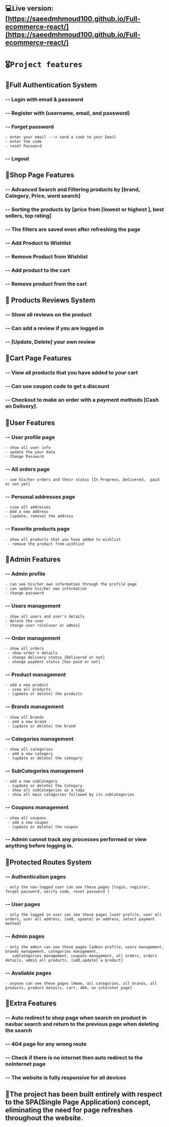 ## 💻Live version: [https://saeedmhmoud100.github.io/Full-ecommerce-react/](https://saeedmhmoud100.github.io/Full-ecommerce-react/)

# `🎖️Project features`

## 📌Full Authentication System
  ### -- Login with email & password
  ### -- Register with (username, email, and password)
  ### -- Forget password
    - enter your email ---> send a code to your Email   
    - enter the code   
    - reset Password    
  ### -- Logout

## 📌Shop Page Features
  ### -- Advanced Search and Filtering products by [brand, Category, Price, word search]
  ### -- Sorting the products by [price from [lowest or highest ], best sellers, top rating]
  ### -- The filters are saved even after refreshing the page 
  ### -- Add Product to Wishlist
  ### -- Remove Product from Wishlist
  ### -- Add product to the cart
  ### -- Remove product from the cart

## 📌 Products Reviews System
  ### -- Show all reviews on the product
  ### -- Can add a review if you are logged in
  ### -- [Update, Delete] your own review

 ## 📌Cart Page Features
  ### -- View all products that you have added to your cart
  ### -- Can use coupon code to get a discount
  ### -- Checkout to make an order with a payment methods [Cash on Delivery].

## 📌User Features
  ### -- User profile page
    - show all user info  
    - update the your data   
    - Change Password   
  ### -- All orders page  
    - see his/her orders and their status [In Progress, Delivered,  paid or not yet]
  ### -- Personal addresses page  
    - view all addresses  
    - Add a new address  
    - [update, remove] the address
  ### -- Favorite products page  
    - show all products that you have added to wishlist  
     - remove the product from wishlist  


## 📌Admin Features
  ### -- Admin profile
    - can see his/her own information through the profile page
    - can update his/her own information
    - change password
  ### -- Users management
    - show all users and user's details
    - delete the user
    - change user role[user or admin]
  ### -- Order management
    - show all orders
     - show order's details
     - change delivery status [Delivered or not]
     - change payment status [has paid or not]
  ### -- Product management
    - add a new product
     - view all products 
     - [update or delete] the products
  ### -- Brands management
    - show all brands
     - add a new brand
     - [update or delete] the brand
  ### -- Categories management
    - show all categories
     - add a new category
     - [update or delete] the category
  ### -- SubCategories management
    - add a new subCategory
     - [update or delete] the Category
     - show all subCategories as a tags
     - show all main categories followed by its subCategories
  ### -- Coupons management
    - show all coupons
     - add a new coupon
     - [update or delete] the coupon
  ### -- Admin cannot track any processes performed or view anything before logging in.


## 📌Protected Routes System
  ### -- Authentication pages
    - only the non-logged user can see these pages [login, register, forget password, verify code, reset password ]
  ### -- User pages
    - only the logged in user can see these pages [user profile, user all orders, user all address, [add, update] an address, select payment method]
  ### -- Admin pages
    - only the admin can see these pages [admin profile, users management, brands management, categories management,
       subCategories management, coupons management, all orders, orders details, admin all products, [add,update] a product]
  ### -- Available pages
    - anyone can see these pages [Home, all categories, all brands, all products, product details, cart, 404, no interntet page]

## 📌Extra Features
  ### -- Auto redirect to shop page when search on product in navbar search and return to the previous page when deleting the search
  ### -- 404 page for any wrong route
  ### -- Check if there is no internet then auto redirect to the noInternet page
  ### -- The website is fully responsive for all devices

## 📌The project has been built entirely with respect to the SPA(Single Page Application) concept, eliminating the need for page refreshes throughout the website.
